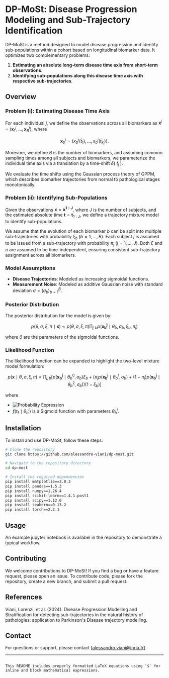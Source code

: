 # DP-MoSt: Disease Progression Modeling and Sub-Trajectory Identification

DP-MoSt is a method designed to model disease progression and identify sub-populations within a cohort based on longitudinal biomarker data. It optimizes two complementary problems: 

1. **Estimating an absolute long-term disease time axis from short-term observations**.
2. **Identifying sub-populations along this disease time axis with respective sub-trajectories**.

## Overview

### Problem (i): Estimating Disease Time Axis

For each individual $j$, we define the observations across all biomarkers as $\mathbf{x}^j = (\mathbf{x}^j_1, ..., \mathbf{x}^j_B)$, where 

$$
\mathbf{x}^j_b = (x_b^j(\hat t_{1}), ..., x_b^j(\hat{t}_{k_j})).
$$ 

Morevoer, we define $B$ is the number of biomarkers, and assuming common sampling times among all subjects and biomarkers, we parameterize the individual time axis via a translation by a time-shift $\delta ($ $\hat t_j$ $)$.

We evaluate the time shifts using the Gaussian process theory of GPPM, which describes biomarker trajectories from normal to pathological stages monotonically.

### Problem (ii): Identifying Sub-Populations

Given the observations $\mathbf{x} = \mathbf{x^{1:J}}$, where $J$ is the number of subjects, and the estimated absolute time $\mathbf{t} = \mathbf{t}_{1:J}$, we define a trajectory mixture model to identify sub-populations. 

We assume that the evolution of each biomarker $b$ can be split into multiple sub-trajectories with probability $\xi_b$ ($b=1, \ldots, B$). Each subject $j$ is assumed to be issued from a sub-trajectory with probability $\pi_j$ ($j=1, \ldots, J$). Both $\xi$ and $\pi$ are assumed to be time-independent, ensuring consistent sub-trajectory assignment across all biomarkers.

### Model Assumptions

- **Disease Trajectories**: Modeled as increasing sigmoidal functions.
- **Measurement Noise**: Modeled as additive Gaussian noise with standard deviation $\sigma = (\sigma_b)_{b=1}^B$.

### Posterior Distribution

The posterior distribution for the model is given by:

$$
p(\theta, \sigma, \xi, \pi \mid \mathbf{x}) \propto p(\theta, \sigma, \xi, \pi) \prod_{j,b} p(\mathbf{x_b^j} \mid \theta_b, \sigma_b, \xi_b, \pi_j)
$$

where $\theta$ are the parameters of the sigmoidal functions.

### Likelihood Function

The likelihood function can be expanded to highlight the two-level mixture model formulation:

$$
p(\mathbf{x} \mid \theta, \sigma, \xi, \pi) = \prod_{j,b} \left[ p(\mathbf{x_b^j} \mid \theta_b^0, \sigma_b)\xi_b + \left(\pi_j p(\mathbf{x_b^j} \mid \theta_b^1, \sigma_b) + (1-\pi_j) p(\mathbf{x_b^j} \mid \theta_b^2, \sigma_b) \right)(1-\xi_b) \right]
$$

where

- ![Probability Expression](https://latex.codecogs.com/svg.latex?p(\mathbf{x}_b^j%20\mid%20\theta_b^i,%20\sigma_b)%20=%20\prod_{\ell=1}^{k_j}%20\text{NormPDF}(x_b^j(t_\ell),%20f(t_\ell%20\mid%20\theta_b^i),%20\sigma_b))
- $f(t_\ell \mid \theta_b^i)$ is a Sigmoid function with parameters $\theta_b^i$.

## Installation

To install and use DP-MoSt, follow these steps:

```bash
# Clone the repository
git clone https://github.com/alessandro-viani/dp-most.git

# Navigate to the repository directory
cd dp-most

# Install the required dependencies
pip install matplotlib==3.8.3
pip install pandas==1.5.3
pip install numpy==1.26.4
pip install scikit-learn==1.4.1.post1
pip install scipy==1.12.0
pip install seaborn==0.13.2
pip install torch==2.2.1

```

## Usage

An example jupyter notebook is availabel in the repository to demonstrate a typical workflow.

## Contributing

We welcome contributions to DP-MoSt! If you find a bug or have a feature request, please open an issue. To contribute code, please fork the repository, create a new branch, and submit a pull request.

## References

Viani, Lorenzi, et al. (2024). Disease Progression Modelling and Stratification for detecting sub-trajectories in the natural history of pathologies: application to Parkinson's Disease trajectory modelling.

## Contact

For questions or support, please contact [alessandro.viani@inria.fr].

---
```

This README includes properly formatted LaTeX equations using `$` for inline and block mathematical expressions.
